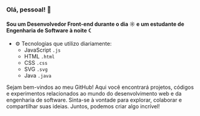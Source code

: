 ### Olá, pessoal! 👋

#### Sou um Desenvolvedor Front-end durante o dia ☼ e um estudante de Engenharia de Software à noite ☾

- ⚙️ Tecnologias que utilizo diariamente: 
    - JavaScript `.js`
    - HTML `.html`
    - CSS `.css`
    - SVG `.svg`
    - Java `.java`

Sejam bem-vindos ao meu GitHub! Aqui você encontrará projetos, códigos e experimentos relacionados ao mundo do desenvolvimento web e da engenharia de software. Sinta-se à vontade para explorar, colaborar e compartilhar suas ideias. Juntos, podemos criar algo incrível!
